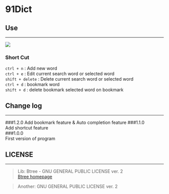 # 91Dict


## Use
---
![](http://i.imgur.com/jd16av1.gif)
### Short Cut

`ctrl + n`	     : Add new word  
`ctrl + e` 		 : Edit current search word or selected word  
`shift + delete` :  Delete current search word or selected word  
`ctrl + d` : bookmark word  
`shift + d` : delete bookmark selected word on bookmark  
## Change log
---
###1.2.0
Add bookmark feature & Auto completion feature
###1.1.0   
Add shortcut feature  
###1.0.0   
First version of program  
## LICENSE
---

> Lib: Btree - GNU GENERAL PUBLIC LICENSE ver. 2   
[Btree homepage](http://www.hydrus.org.uk/doc/bt/html/)

> Another: GNU GENERAL PUBLIC LICENSE ver. 2 